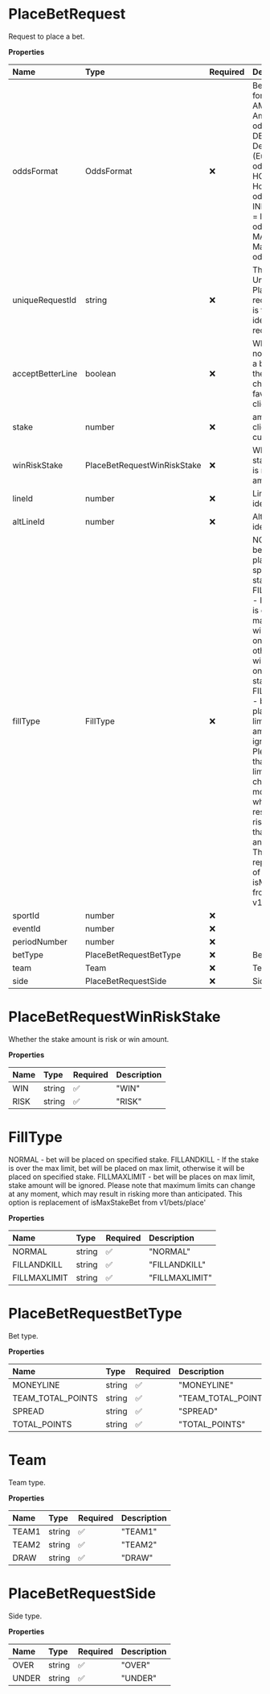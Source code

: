 # PlaceBetRequest

Request to place a bet.

**Properties**

| Name             | Type                        | Required | Description                                                                                                                                                                                                                                                                                                                                                                                                                                   |
| :--------------- | :-------------------------- | :------- | :-------------------------------------------------------------------------------------------------------------------------------------------------------------------------------------------------------------------------------------------------------------------------------------------------------------------------------------------------------------------------------------------------------------------------------------------- |
| oddsFormat       | OddsFormat                  | ❌       | Bet odds format. AMERICAN = American odds format, DECIMAL = Decimal (European) odds format, HONGKONG = Hong Kong odds format, INDONESIAN = Indonesian odds format, MALAY = Malaysian odds format                                                                                                                                                                                                                                              |
| uniqueRequestId  | string                      | ❌       | This is a Unique ID for PlaceBet requests. This is to support idempotent requests.                                                                                                                                                                                                                                                                                                                                                            |
| acceptBetterLine | boolean                     | ❌       | Whether or not to accept a bet when there is a line change in favor of the client.                                                                                                                                                                                                                                                                                                                                                            |
| stake            | number                      | ❌       | amount in client’s currency.                                                                                                                                                                                                                                                                                                                                                                                                                  |
| winRiskStake     | PlaceBetRequestWinRiskStake | ❌       | Whether the stake amount is risk or win amount.                                                                                                                                                                                                                                                                                                                                                                                               |
| lineId           | number                      | ❌       | Line identification.                                                                                                                                                                                                                                                                                                                                                                                                                          |
| altLineId        | number                      | ❌       | Alternate line identification.                                                                                                                                                                                                                                                                                                                                                                                                                |
| fillType         | FillType                    | ❌       | NORMAL - bet will be placed on specified stake. FILLANDKILL - If the stake is over the max limit, bet will be placed on max limit, otherwise it will be placed on specified stake. FILLMAXLIMIT - bet will be places on max limit, stake amount will be ignored. Please note that maximum limits can change at any moment, which may result in risking more than anticipated. This option is replacement of isMaxStakeBet from v1/bets/place' |
| sportId          | number                      | ❌       |                                                                                                                                                                                                                                                                                                                                                                                                                                               |
| eventId          | number                      | ❌       |                                                                                                                                                                                                                                                                                                                                                                                                                                               |
| periodNumber     | number                      | ❌       |                                                                                                                                                                                                                                                                                                                                                                                                                                               |
| betType          | PlaceBetRequestBetType      | ❌       | Bet type.                                                                                                                                                                                                                                                                                                                                                                                                                                     |
| team             | Team                        | ❌       | Team type.                                                                                                                                                                                                                                                                                                                                                                                                                                    |
| side             | PlaceBetRequestSide         | ❌       | Side type.                                                                                                                                                                                                                                                                                                                                                                                                                                    |

# PlaceBetRequestWinRiskStake

Whether the stake amount is risk or win amount.

**Properties**

| Name | Type   | Required | Description |
| :--- | :----- | :------- | :---------- |
| WIN  | string | ✅       | "WIN"       |
| RISK | string | ✅       | "RISK"      |

# FillType

NORMAL - bet will be placed on specified stake. FILLANDKILL - If the stake is over the max limit, bet will be placed on max limit, otherwise it will be placed on specified stake. FILLMAXLIMIT - bet will be places on max limit, stake amount will be ignored. Please note that maximum limits can change at any moment, which may result in risking more than anticipated. This option is replacement of isMaxStakeBet from v1/bets/place'

**Properties**

| Name         | Type   | Required | Description    |
| :----------- | :----- | :------- | :------------- |
| NORMAL       | string | ✅       | "NORMAL"       |
| FILLANDKILL  | string | ✅       | "FILLANDKILL"  |
| FILLMAXLIMIT | string | ✅       | "FILLMAXLIMIT" |

# PlaceBetRequestBetType

Bet type.

**Properties**

| Name              | Type   | Required | Description         |
| :---------------- | :----- | :------- | :------------------ |
| MONEYLINE         | string | ✅       | "MONEYLINE"         |
| TEAM_TOTAL_POINTS | string | ✅       | "TEAM_TOTAL_POINTS" |
| SPREAD            | string | ✅       | "SPREAD"            |
| TOTAL_POINTS      | string | ✅       | "TOTAL_POINTS"      |

# Team

Team type.

**Properties**

| Name  | Type   | Required | Description |
| :---- | :----- | :------- | :---------- |
| TEAM1 | string | ✅       | "TEAM1"     |
| TEAM2 | string | ✅       | "TEAM2"     |
| DRAW  | string | ✅       | "DRAW"      |

# PlaceBetRequestSide

Side type.

**Properties**

| Name  | Type   | Required | Description |
| :---- | :----- | :------- | :---------- |
| OVER  | string | ✅       | "OVER"      |
| UNDER | string | ✅       | "UNDER"     |

<!-- This file was generated by liblab | https://liblab.com/ -->
